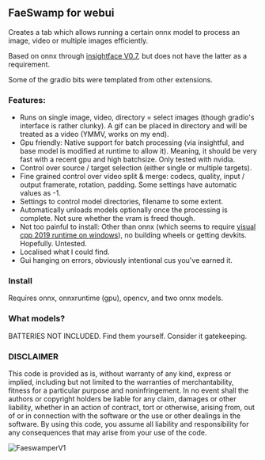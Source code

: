 ## FaeSwamp for webui

Creates a tab which allows running a certain onnx model to process an image, video or multiple images efficiently.

Based on onnx through [insightface V0.7](https://github.com/deepinsight/insightface), but does not have the latter as a requirement.

Some of the gradio bits were templated from other extensions.

### Features:

- Runs on single image, video, directory = select images (though gradio's interface is rather clunky).
  A gif can be placed in directory and will be treated as a video (YMMV, works on my end).
- Gpu friendly: Native support for batch processing (via insightful, and base model is modified at runtime to allow it).
  Meaning, it should be very fast with a recent gpu and high batchsize. Only tested with nvidia.
- Control over source / target selection (either single or multiple targets).
- Fine grained control over video split & merge: codecs, quality, input / output framerate, rotation, padding.
  Some settings have automatic values as -1.
- Settings to control model directories, filename to some extent.
- Automatically unloads models optionally once the processing is complete. Not sure whether the vram is freed though.
- Not too painful to install: Other than onnx (which seems to require [visual cpp 2019 runtime on windows](https://onnxruntime.ai/docs/install/#requirements)), no building wheels or getting devkits. Hopefully. Untested.
- Localised what I could find.
- Gui hanging on errors, obviously intentional cus you've earned it.

### Install

Requires onnx, onnxruntime (gpu), opencv, and two onnx models.

### What models?

BATTERIES NOT INCLUDED. Find them yourself. Consider it gatekeeping.

### DISCLAIMER

This code is provided as is, without warranty of any kind, express or implied, including but not limited to the warranties of merchantability, fitness for a particular purpose and noninfringement. In no event shall the authors or copyright holders be liable for any claim, damages or other liability, whether in an action of contract, tort or otherwise, arising from, out of or in connection with the software or the use or other dealings in the software. By using this code, you assume all liability and responsibility for any consequences that may arise from your use of the code.

![FaeswamperV1](https://github.com/Symbiomatrix/faeswamp-for-webui/assets/41131377/27e94a6b-f6a9-4a83-a9fa-253a5ec5071c)
